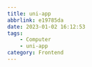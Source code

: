 ```yaml
---
title: uni-app
abbrlink: e19785da
date: 2023-01-02 16:12:53
tags:
    - Computer
    - uni-app
category: Frontend
---
```


